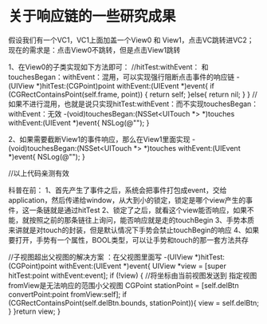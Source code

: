 #  关于响应链的一些研究成果
假设我们有一个VC1，VC1上面加盖一个View0 和 View1，点击VC跳转进VC2；
现在的需求是：点击View0不跳转，但是点击View1跳转

1、在View0的子类实现如下方法即可：
//hitTest:withEvent： 和 touchesBegan：withEvent：混用，可以实现强行阻断点击事件的响应链
-(UIView *)hitTest:(CGPoint)point withEvent:(UIEvent *)event{
    if (CGRectContainsPoint(self.frame, point)) {
        return self;
    }else{
        return nil;
    }
}
//如果不进行混用，也就是说只实现hitTest:withEvent：而不实现touchesBegan：withEvent：无效
-(void)touchesBegan:(NSSet<UITouch *> *)touches withEvent:(UIEvent *)event{
    NSLog(@"");
}

2、如果需要截断View1的事件响应，那么在View1里面实现
-(void)touchesBegan:(NSSet<UITouch *> *)touches withEvent:(UIEvent *)event{
    NSLog(@"");
}

//以上代码亲测有效

科普在前：
1、首先产生了事件之后，系统会把事件打包成event，交给application，然后传递给window，从大到小的锁定，锁定是哪个view产生的事件，这一条链就是通过hitTest
2、锁定了之后，就看这个view能否响应，如果不能，就按照之前的那条链往上询问，能否响应就是走的touchBegin
3、手势本质来讲就是对touch的封装，但是默认情况下手势会禁止touchBegin的响应
4、如果要打开，手势有一个属性，BOOL类型，可以让手势和touch的那一套方法共存


//子视图超出父视图的解决方案  ：在父视图里面写
-(UIView *)hitTest:(CGPoint)point
         withEvent:(UIEvent *)event{
    UIView *view = [super hitTest:point
                        withEvent:event];
    if (!view) {
        //将坐标由当前视图发送到 指定视图 fromView是无法响应的范围小父视图
        CGPoint stationPoint = [self.delBtn convertPoint:point
                                                fromView:self];
        if (CGRectContainsPoint(self.delBtn.bounds, stationPoint)){
            view = self.delBtn;
        }
    }return view;
}
